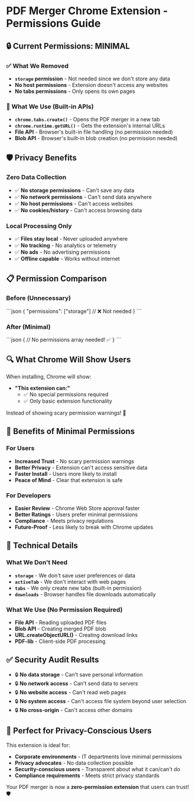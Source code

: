 # PDF Merger Chrome Extension - Permissions Guide

## 🔒 Current Permissions: MINIMAL

### ✅ What We Removed
- **`storage` permission** - Not needed since we don't store any data
- **No host permissions** - Extension doesn't access any websites
- **No tabs permissions** - Only opens its own pages

### 🎯 What We Use (Built-in APIs)
- **`chrome.tabs.create()`** - Opens the PDF merger in a new tab
- **`chrome.runtime.getURL()`** - Gets the extension's internal URLs
- **File API** - Browser's built-in file handling (no permission needed)
- **Blob API** - Browser's built-in blob creation (no permission needed)

## 🛡️ Privacy Benefits

### Zero Data Collection
- ✅ **No storage permissions** - Can't save any data
- ✅ **No network permissions** - Can't send data anywhere
- ✅ **No host permissions** - Can't access websites
- ✅ **No cookies/history** - Can't access browsing data

### Local Processing Only
- ✅ **Files stay local** - Never uploaded anywhere
- ✅ **No tracking** - No analytics or telemetry
- ✅ **No ads** - No advertising permissions
- ✅ **Offline capable** - Works without internet

## 📋 Permission Comparison

### Before (Unnecessary)
\`\`\`json
{
  "permissions": ["storage"]  // ❌ Not needed
}
\`\`\`

### After (Minimal)
\`\`\`json
{
  // No permissions array needed! ✅
}
\`\`\`

## 🔍 What Chrome Will Show Users

When installing, Chrome will show:
- **"This extension can:"**
  - ✅ No special permissions required
  - ✅ Only basic extension functionality

Instead of showing scary permission warnings! 🎉

## 🚀 Benefits of Minimal Permissions

### For Users
- **Increased Trust** - No scary permission warnings
- **Better Privacy** - Extension can't access sensitive data
- **Faster Install** - Users more likely to install
- **Peace of Mind** - Clear that extension is safe

### For Developers
- **Easier Review** - Chrome Web Store approval faster
- **Better Ratings** - Users prefer minimal permissions
- **Compliance** - Meets privacy regulations
- **Future-Proof** - Less likely to break with Chrome updates

## 🔧 Technical Details

### What We Don't Need
- **`storage`** - We don't save user preferences or data
- **`activeTab`** - We don't interact with web pages
- **`tabs`** - We only create new tabs (built-in permission)
- **`downloads`** - Browser handles file downloads automatically

### What We Use (No Permission Required)
- **File API** - Reading uploaded PDF files
- **Blob API** - Creating merged PDF blob
- **URL.createObjectURL()** - Creating download links
- **PDF-lib** - Client-side PDF processing

## ✅ Security Audit Results

- 🔒 **No data storage** - Can't save personal information
- 🔒 **No network access** - Can't send data to servers
- 🔒 **No website access** - Can't read web pages
- 🔒 **No system access** - Can't access file system beyond user selection
- 🔒 **No cross-origin** - Can't access other domains

## 🎯 Perfect for Privacy-Conscious Users

This extension is ideal for:
- **Corporate environments** - IT departments love minimal permissions
- **Privacy advocates** - No data collection possible
- **Security-conscious users** - Transparent about what it can/can't do
- **Compliance requirements** - Meets strict privacy standards

Your PDF merger is now a **zero-permission extension** that users can trust! 🛡️
